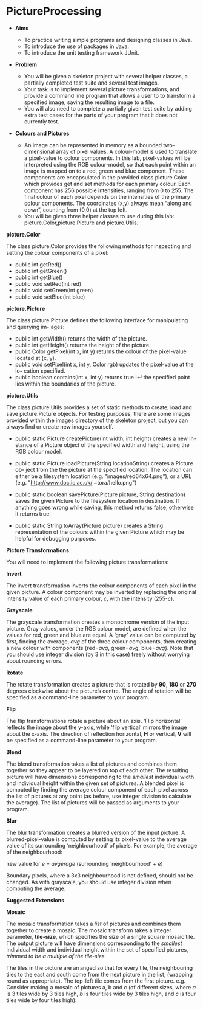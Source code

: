 # PictureProcessing

- **Aims**
  - To practice writing simple programs and designing classes in Java.
  - To introduce the use of packages in Java.
  - To introduce the unit testing framework JUnit.

- **Problem**
  - You will be given a skeleton project with several helper classes, a partially completed test suite and several test images.
  - Your task is to implement several picture transformations, and provide a command line program that allows a user to to transform a specified image, saving the resulting image to a file.
  - You will also need to complete a partially given test suite by adding extra test cases for the parts of your program that it does not currently test.

- **Colours and Pictures**
  - An image can be represented in memory as a bounded two-dimensional array of pixel values. A colour-model is used to translate a pixel-value to colour components. In this lab, pixel-values will be interpreted using the RGB colour-model, so that each point within an image is mapped on to a red, green and blue component. These components are encapsulated in the provided class picture.Color which provides get and set methods for each primary colour. Each component has 256 possible intensities, ranging from 0 to 255. The final colour of each pixel depends on the intensities of the primary colour components. The coordinates (x,y) always mean “along and down”, counting from (0,0) at the top left.
  - You will be given three helper classes to use during this lab: picture.Color,picture.Picture and picture.Utils.
  
**picture.Color**

The class picture.Color provides the following methods for inspecting and setting the colour components of a pixel:

* public int getRed()
* public int getGreen()
* public int getBlue()
* public void setRed(int red)
* public void setGreen(int green)
* public void setBlue(int blue)

**picture.Picture**

The class picture.Picture defines the following interface for manipulating and querying im- ages:

* public int getWidth() returns the width of the picture.
* public int getHeight() returns the height of the picture.
* public Color getPixel(int x, int y) returns the colour of the pixel-value located at (x, y).
* public void setPixel(int x, int y, Color rgb) updates the pixel-value at the lo- cation specified.
* public boolean contains(int x, int y) returns true i↵ the specified point lies within the boundaries of the picture.

**picture.Utils**

The class picture.Utils provides a set of static methods to create, load and save picture.Picture objects. For testing purposes, there are some images provided within the images directory of the skeleton project, but you can always find or create new images yourself.

* public static Picture createPicture(int width, int height) creates a new in- stance of a Picture object of the specified width and height, using the RGB colour model.

* public static Picture loadPicture(String locationString) creates a Picture ob- ject from the the picture at the specified location. The location can either be a filesystem location (e.g. "images/red64x64.png"), or a URL (e.g. "http://www.doc.ic.ac.uk/ ~tora/hello.png")

* public static boolean savePicture(Picture picture, String destination) saves the given Picture to the filesystem location in destination. If anything goes wrong while saving, this method returns false, otherwise it returns true.

* public static String toArray(Picture picture) creates a String representation of the colours within the given Picture which may be helpful for debugging purposes.

**Picture Transformations**

You will need to implement the following picture transformations:

**Invert**

The invert transformation inverts the colour components of each pixel in the given picture. A colour component may be inverted by replacing the original intensity value of each primary colour, *c*, with the intensity (255-*c*).

**Grayscale**

The grayscale transformation creates a monochrome version of the input picture. Gray values, under the RGB colour model, are defined when the values for red, green and blue are equal. A ‘gray’ value can be computed by first, finding the average, *avg* of the three colour components, then creating a new colour with components {red=*avg*, green=*avg*, blue=*avg*}. Note that you should use integer division (by 3 in this case) freely without worrying about rounding errors.

**Rotate**

The rotate transformation creates a picture that is rotated by **90**, **180** or **270** degrees clockwise about the picture’s centre. The angle of rotation will be specified as a command-line parameter to your program.

**Flip**

The flip transformations rotate a picture about an axis. ‘Flip horizontal’ reflects the image about the y-axis, while ‘flip vertical’ mirrors the image about the x-axis. The direction of reflection horizontal, **H** or vertical, **V** will be specified as a command-line parameter to your program.

**Blend**

The blend transformation takes a list of pictures and combines them together so they appear to be layered on top of each other. The resulting picture will have dimensions corresponding to the *smallest* individual width and individual height within the given set of pictures. A blended pixel is computed by finding the average colour component of each pixel across the list of pictures at any point (as before, use integer division to calculate the average). The list of pictures will be passed as arguments to your program.

**Blur**

The blur transformation creates a blurred version of the input picture. A blurred-pixel-value is computed by setting its pixel-value to the average value of its surrounding ‘neighbourhood’ of pixels. For example, the average of the neighbourhood:

new value for *e* =  *avgerage* (surrounding ‘neighbourhood’ + *e*)

Boundary pixels, where a 3x3 neighbourhood is not defined, should not be changed. As with grayscale, you should use integer division when computing the average.

**Suggested Extensions**

**Mosaic**

The mosaic transformation takes a *list* of pictures and combines them together to create a mosaic. The mosaic transform takes a integer parameter, **tile-size**, which specifies the size of a single square mosaic tile. The output picture will have dimensions corresponding to the *smallest* individual width and individual height within the set of specified pictures, *trimmed to be a multiple of the tile-size.*

The tiles in the picture are arranged so that for every tile, the neighbouring tiles to the east and south come from the next picture in the list, (wrapping round as appropriate). The top-left tile comes from the first picture. e.g. Consider making a mosaic of pictures a, b and c (of different sizes, where *a* is 3 tiles wide by 3 tiles high, *b* is four tiles wide by 3 tiles high, and *c* is four tiles wide by four tiles high):
